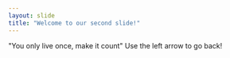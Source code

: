 ```yaml
---
layout: slide
title: "Welcome to our second slide!"
---
```

"You only live once, make it count"
Use the left arrow to go back!
